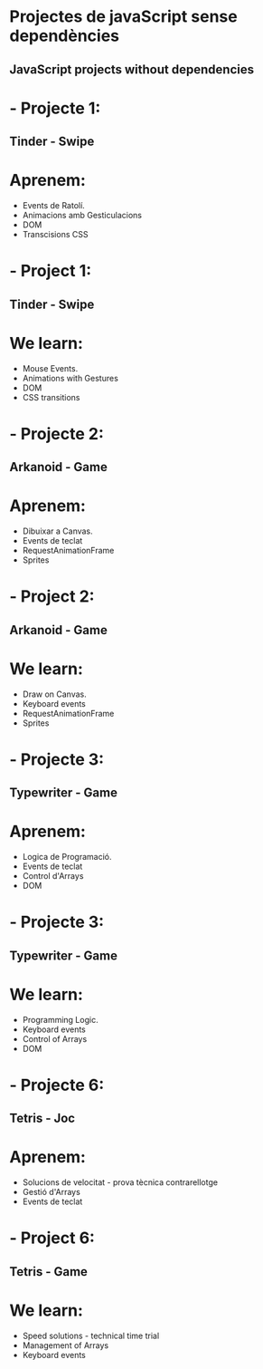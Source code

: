 # Projectes de javaScript sense dependències
## JavaScript projects without dependencies

# - Projecte 1:
  ## Tinder - Swipe
  # Aprenem:
  - Events de Ratolí.
  - Animacions amb Gesticulacions
  - DOM
  - Transcisions CSS
# - Project 1:
   ## Tinder - Swipe
   # We learn:
   - Mouse Events.
   - Animations with Gestures
   - DOM
   - CSS transitions
# - Projecte 2:
  ## Arkanoid - Game
  # Aprenem:
  - Dibuixar a Canvas.
  - Events de teclat
  - RequestAnimationFrame
  - Sprites
# - Project 2:
   ## Arkanoid - Game
   # We learn:
   - Draw on Canvas.
   - Keyboard events
   - RequestAnimationFrame
   - Sprites

# - Projecte 3:
  ## Typewriter - Game
  # Aprenem:
  - Logica de Programació.
  - Events de teclat
  - Control d'Arrays
  - DOM
# - Projecte 3:
  ## Typewriter - Game
   # We learn:
   - Programming Logic.
   - Keyboard events
   - Control of Arrays
   - DOM

# - Projecte 6:
## Tetris - Joc
# Aprenem:
  - Solucions de velocitat - prova tècnica contrarellotge
  - Gestió d'Arrays
  - Events de teclat
# - Project 6:
## Tetris - Game
# We learn:
  - Speed ​​solutions - technical time trial
  - Management of Arrays
  - Keyboard events
